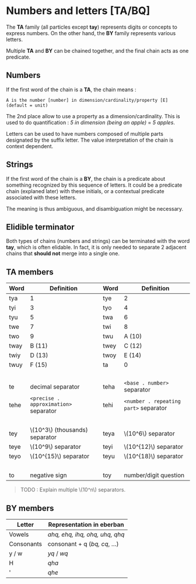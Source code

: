 # Numbers and letters [TA/BQ]

The **TA** family (all particles except **tay**) represents digits or
concepts to express numbers. On the other hand, the **BY** family represents
various letters.

Multiple **TA** and **BY** can be chained together, and the final chain
acts as one predicate.

## Numbers

If the first word of the chain is a **TA**, the chain means :

```eng
A is the number [number] in dimension/cardinality/property [E] (default = unit)
```

The 2nd place allow to use a property as a dimension/cardinality. This is used
to do quantification : *5 in dimension (being an apple)* = *5 apples*.

Letters can be used to have numbers composed of multiple parts designated by the
suffix letter. The value interpretation of the chain is context dependent.

## Strings

If the first word of the chain is a **BY**, the chain is a predicate about
something recognized by this sequence of letters. It could be a predicate chain (explaned later)
with these initials, or a contextual predicate associated with these letters.

The meaning is thus ambiguous, and disambiguation might be necessary.

## Elidible terminator

Both types of chains (numbers and strings) can be terminated with the word **tay**, which is often elidable.
In fact, it is only needed to separate 2 adjacent chains that **should not** merge into a single one.

## TA members

| Word | Definition                            | Word | Definition                            |
| ---- | ------------------------------------- | ---- | ------------------------------------- |
| tya  | 1                                     | tye  | 2                                     |
| tyi  | 3                                     | tyo  | 4                                     |
| tyu  | 5                                     | twa  | 6                                     |
| twe  | 7                                     | twi  | 8                                     |
| two  | 9                                     | twu  | A (10)                                |
| tway | B (11)                                | twey | C (12)                                |
| twiy | D (13)                                | twoy | E (14)                                |
| twuy | F (15)                                | ta   | 0                                     |
|      |                                       |      | &nbsp;                                |
| te   | decimal separator                     | teha | `<base . number>` separator           |
| tehe | `<precise . approximation>` separator | tehi | `<number . repeating part>` separator |
|      |                                       |      | &nbsp;                                |
| tey  | \\(10^3\\) (thousands) separator      | teya | \\(10^6\\) separator                  |
| teye | \\(10^9\\) separator                  | teyi | \\(10^{12}\\) separator               |
| teyo | \\(10^{15}\\) separator               | teyu | \\(10^{18}\\) separator               |
|      |                                       |      | &nbsp;                                |
| to   | negative sign                         | toy  | number/digit question                 |

> TODO : Explain multiple \\(10^n\\) separators.

## BY members

| Letter     | Representation in eberban          |
| ---------- | ---------------------------------- |
| Vowels     | *ahq, ehq, ihq, ohq, uhq, qhq*     |
| Consonants | consonant + q (*bq, cq*, &hellip;) |
| y / w      | *yq* / *wq*                        |
| H          | *qha*                              |
| '          | *qhe*                              |
